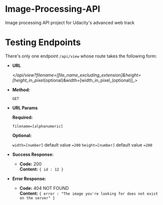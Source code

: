 # Image-Processing-API
Image processing API project for Udacity's advanced web track

# Testing Endpoints
There's only one endpoint `/api/view` whose route takes the following form:

* **URL**

  <_/api/view?filename=[file_name_excluding_extension]&height=[height_in_pixel_(optional)&width=[width_in_pixel_(optional)]_>

* **Method:**
  
  `GET`
  
* **URL Params**

   **Required:**

   `filename=[alphanumeric]`

   **Optional:**

   `width=[number]` default value `=200`
   `height=[number]` default value `=200`

* **Success Response:**
  
  * **Code:** 200 <br />
    **Content:** `{ id : 12 }`

* **Error Response:**

  * **Code:** 404 NOT FOUND <br />
    **Content:** `{ error : "The image you're looking for does not exist on the server" }`

